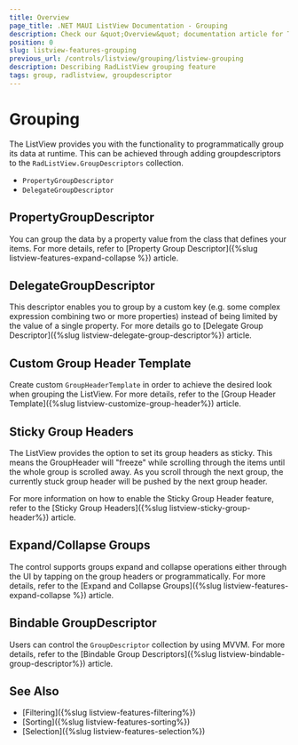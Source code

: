 ```yaml
---
title: Overview
page_title: .NET MAUI ListView Documentation - Grouping
description: Check our &quot;Overview&quot; documentation article for Telerik ListView for .NET MAUI.
position: 0
slug: listview-features-grouping
previous_url: /controls/listview/grouping/listview-grouping
description: Describing RadListView grouping feature
tags: group, radlistview, groupdescriptor
---
```


# Grouping

The ListView provides you with the functionality to programmatically group its data at runtime. This can be achieved through adding groupdescriptors to the `RadListView.GroupDescriptors` collection.

* `PropertyGroupDescriptor`
* `DelegateGroupDescriptor`

## PropertyGroupDescriptor

You can group the data by a property value from the class that defines your items. For more details, refer to [Property Group Descriptor]({%slug listview-features-expand-collapse %}) article.

## DelegateGroupDescriptor

This descriptor enables you to group by a custom key (e.g. some complex expression combining two or more properties) instead of being limited by the value of a single property. For more details go to [Delegate Group Descriptor]({%slug listview-delegate-group-descriptor%}) article.

## Custom Group Header Template

Create custom `GroupHeaderTemplate` in order to achieve the desired look when grouping the ListView. For more details, refer to the [Group Header Template]({%slug listview-customize-group-header%}) article.

## Sticky Group Headers

The ListView provides the option to set its group headers as sticky. This means the GroupHeader will "freeze" while scrolling through the items until the whole group is scrolled away. As you scroll through the next group, the currently stuck group header will be pushed by the next group header.

For more information on how to enable the Sticky Group Header feature, refer to the [Sticky Group Headers]({%slug listview-sticky-group-header%}) article.

## Expand/Collapse Groups

The control supports groups expand and collapse operations either through the UI by tapping on the group headers or programmatically. For more details, refer to the [Expand and Collapse Groups]({%slug listview-features-expand-collapse %}) article.

## Bindable GroupDescriptor

Users can control the `GroupDescriptor` collection by using MVVM. For more details, refer to the [Bindable Group Descriptors]({%slug listview-bindable-group-descriptor%}) article.


## See Also

- [Filtering]({%slug listview-features-filtering%})
- [Sorting]({%slug listview-features-sorting%})
- [Selection]({%slug listview-features-selection%})
